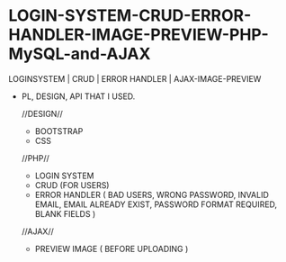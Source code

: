 # LOGIN-SYSTEM-CRUD-ERROR-HANDLER-IMAGE-PREVIEW-PHP-MySQL-and-AJAX
LOGINSYSTEM | CRUD | ERROR HANDLER | AJAX-IMAGE-PREVIEW


* PL, DESIGN, API THAT I USED.


  //DESIGN//
  - BOOTSTRAP
  - CSS
  
  //PHP//
  - LOGIN SYSTEM
  - CRUD (FOR USERS)
  - ERROR HANDLER ( BAD USERS, WRONG PASSWORD, INVALID EMAIL, EMAIL ALREADY EXIST, PASSWORD FORMAT REQUIRED, BLANK FIELDS )


  //AJAX//
  - PREVIEW IMAGE ( BEFORE UPLOADING )
  
  
